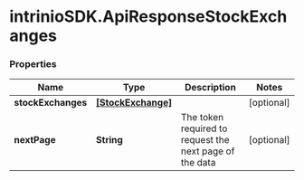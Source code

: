 # intrinioSDK.ApiResponseStockExchanges

### Properties
Name | Type | Description | Notes
------------ | ------------- | ------------- | -------------
**stockExchanges** | [**[StockExchange]**](StockExchange.md) |  | [optional] 
**nextPage** | **String** | The token required to request the next page of the data | [optional] 


